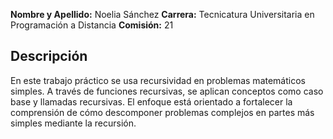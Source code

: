 **Nombre y Apellido:** Noelia Sánchez 
**Carrera:** Tecnicatura Universitaria en Programación a Distancia
**Comisión:** 21

## Descripción

En este trabajo práctico se usa recursividad en problemas matemáticos simples. A través de funciones recursivas, se aplican conceptos como caso base y llamadas recursivas. El enfoque está orientado a fortalecer la comprensión de cómo descomponer problemas complejos en partes más simples mediante la recursión.